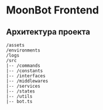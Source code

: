 # MoonBot Frontend

## Архитектура проекта

```
/assets
/environments
/logs
/src
|-- /commands
|-- /constants
|-- /interfaces
|-- /middlewares
|-- /services
|-- /states
|-- /utils
|-- bot.ts
```